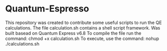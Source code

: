 # Quantum-Espresso
This repository was created to contribute some useful scripts to run the QE calculations.
The file calculation.sh contains a shell script framework. Was built basead on Quantum Express v6.8 To compile the file run the command: 
  chmod +x calculation.sh
To execute, use the command:
nohup ./calculations.sh
